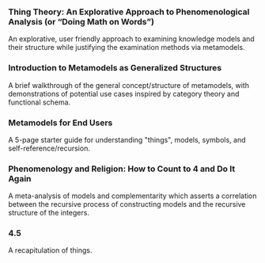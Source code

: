 <h3><b>Thing Theory: An Explorative Approach to Phenomenological Analysis (or “Doing Math on Words”)</b></h3>

An explorative, user friendly approach to examining knowledge models and their structure while justifying the examination methods via metamodels.


<h3><b>Introduction to Metamodels as Generalized Structures</b></h3>

A brief walkthrough of the general concept/structure of metamodels, with demonstrations of potential use cases inspired by category theory and functional schema.


<h3><b>Metamodels for End Users</b></h3>

A 5-page starter guide for understanding "things", models, symbols, and self-reference/recursion.


<h3><b>Phenomenology and Religion: How to Count to 4 and Do It Again</b></h3>

A meta-analysis of models and complementarity which asserts a correlation between the recursive process of constructing models and the recursive structure of the integers.


<h3><b>4.5</b></h3>

A recapitulation of things.
